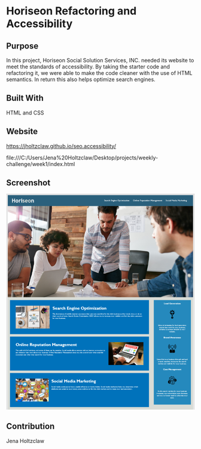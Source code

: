 #  Horiseon Refactoring and Accessibility

## Purpose
In this project, Horiseon Social Solution Services, INC. needed its website to meet the standards of accessibility. By taking the starter code and refactoring it, we were able to make the code cleaner with the use of HTML semantics. In return this also helps optimize search engines.

## Built With
HTML and CSS

## Website
https://jholtzclaw.github.io/seo.accessibility/

file:///C:/Users/Jena%20Holtzclaw/Desktop/projects/weekly-challenge/week1/index.html

## Screenshot
 
 ![Overview of Horiseon](/assets/images/screenshot1.PNG)

 ## Contribution
 Jena Holtzclaw